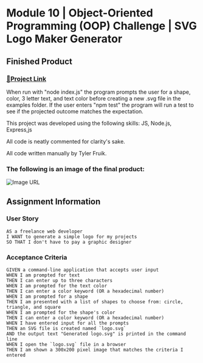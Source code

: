 # Module 10 | Object-Oriented Programming (OOP) Challenge | SVG Logo Maker Generator

## Finished Product

### [🔗Project Link](https://youtu.be/CekVhige8IU) 
When run with "node index.js" the program prompts the user for a shape, color, 3 letter text, and text color before creating a new .svg file in the examples folder. 
If the user enters "npm test" the program will run a test to see if the projected outcome matches the expectation.

This project was developed using the following skills: JS, Node.js, Express,js

All code is neatly commented for clarity's sake.

All code written manually by Tyler Fruik.

### The following is an image of the final product:
![Image URL](.assets/images/preview.png)

## Assignment Information

### User Story
```
AS a freelance web developer
I WANT to generate a simple logo for my projects
SO THAT I don't have to pay a graphic designer
```

### Acceptance Criteria
```
GIVEN a command-line application that accepts user input
WHEN I am prompted for text
THEN I can enter up to three characters
WHEN I am prompted for the text color
THEN I can enter a color keyword (OR a hexadecimal number)
WHEN I am prompted for a shape
THEN I am presented with a list of shapes to choose from: circle, triangle, and square
WHEN I am prompted for the shape's color
THEN I can enter a color keyword (OR a hexadecimal number)
WHEN I have entered input for all the prompts
THEN an SVG file is created named `logo.svg`
AND the output text "Generated logo.svg" is printed in the command line
WHEN I open the `logo.svg` file in a browser
THEN I am shown a 300x200 pixel image that matches the criteria I entered
```
